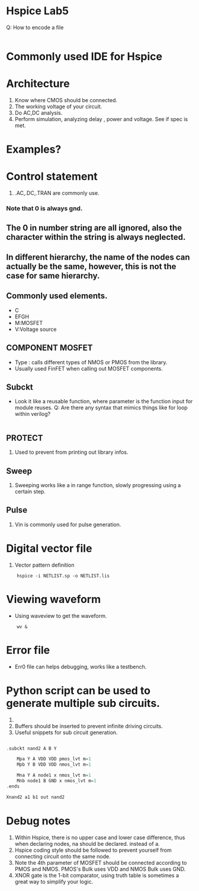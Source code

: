 # Hspice Lab5
Q: How to encode a file
```

```

# Commonly used IDE for Hspice

# Architecture
1. Know where CMOS should be connected.
2. The working voltage of your circuit.
3. Do AC,DC analysis.
4. Perform simulation, analyzing delay , power and voltage. See if spec is met.

# Examples?

# Control statement
1. .AC,.DC,.TRAN are commonly use.

### Note that 0 is always gnd.


## The 0 in number string are all ignored, also the character within the string is always neglected.

## In different hierarchy, the name of the nodes can actually be the same, however, this is not the case for same hierarchy.

## Commonly used elements.
- C
- EFGH
- M:MOSFET
- V:Voltage source


## COMPONENT MOSFET
- Type : calls different types of NMOS or PMOS from the library.
- Usually used FinFET when calling out MOSFET components.

## Subckt
- Look it like a reusable function, where parameter is the function input for module reuses.
Q: Are there any syntax that mimics things like for loop within verilog?
```

```

## PROTECT
1. Used to prevent from printing out library infos.


## Sweep
1. Sweeping works like a in range function, slowly progressing using a certain step.


## Pulse
1. Vin is commonly used for pulse generation.

# Digital vector file
1. Vector pattern definition


```
    hspice -i NETLIST.sp -o NETLIST.lis
```


# Viewing waveform
- Using waveview to get the waveform.
```
    wv &
```

# Error file
- Err0 file can helps debugging, works like a testbench.


# Python script can be used to generate multiple sub circuits.
1.
2. Buffers should be inserted to prevent infinite driving circuits.
3. Useful snippets for sub circuit generation.

```C

.subckt nand2 A B Y

    Mpa Y A VDD VDD pmos_lvt m=1
    Mpb Y B VDD VDD nmos_lvt m=1

    Mna Y A node1 x nmos_lvt m=1
    Mnb node1 B GND x nmos_lvt m=1
.ends

Xnand2 a1 b1 out nand2

```

# Debug notes
1. Within Hspice, there is no upper case and lower case difference, thus when declaring nodes, na should be declared. instead of a.
2. Hspice coding style should be followed to prevent yourself from connecting circuit onto the same node.
3. Note the 4th parameter of MOSFET should be connected according to PMOS and NMOS. PMOS's Bulk uses VDD and NMOS Bulk uses GND.
4. XNOR gate is the 1-bit comparator, using truth table is sometimes a great way to simplify your logic.